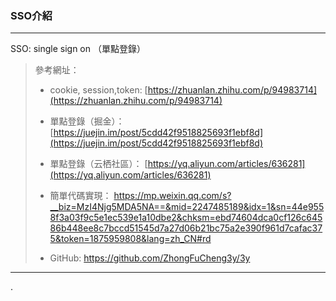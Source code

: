 ### SSO介紹

****

SSO: single sign on （單點登錄）

> 參考網址：
> 
> * cookie, session,token: [https://zhuanlan.zhihu.com/p/94983714](https://zhuanlan.zhihu.com/p/94983714)
> 
> * 單點登錄（掘金）： [https://juejin.im/post/5cdd42f9518825693f1ebf8d](https://juejin.im/post/5cdd42f9518825693f1ebf8d)
> 
> *  單點登錄（云栖社區）： [https://yq.aliyun.com/articles/636281](https://yq.aliyun.com/articles/636281)
> 
> * 簡單代碼實現： https://mp.weixin.qq.com/s?__biz=MzI4Njg5MDA5NA==&mid=2247485189&idx=1&sn=44e9558f3a03f9c5e1ec539e1a10dbe2&chksm=ebd74604dca0cf126c64586b448ee8c7bccd51545d7a27d06b21bc75a2e390f961d7cafac375&token=1875959808&lang=zh_CN#rd
> 
> * GitHub:  https://github.com/ZhongFuCheng3y/3y

****

.



